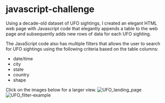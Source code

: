 # javascript-challenge

Using a decade-old dataset of UFO sightings, I created an elegant HTML web page with Javascript code that elegantly appends a table to the web page and subsequently adds new rows of data for each UFO sighting.

The JavaScript code also has multiple filters that allows the user to search for UFO sightings using the following criteria based on the table columns:

* date/time
* city
* state
* country
* shape

Click on the images below for a larger view.
![UFO_landing_page](https://user-images.githubusercontent.com/54033512/69886859-b2fe3a80-12a9-11ea-9eb4-21939c0ad01f.png)
![UFO_filter-example](https://user-images.githubusercontent.com/54033512/69886994-69fab600-12aa-11ea-89e9-941e06d02913.png)
